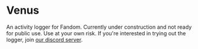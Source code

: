 # Venus
An activity logger for Fandom. Currently under construction and not ready for public use. Use at your own risk.
If you're interested in trying out the logger, join [our discord server](https://discord.gg/GVvAmTh).
